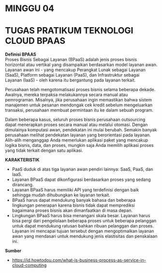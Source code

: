 # MINGGU 04  
# TUGAS PRATIKUM TEKNOLOGI CLOUD BPAAS

**Definisi BPAAS**  
Proses Bisnis Sebagai Layanan (BPaaS) adalah jenis proses bisnis horizontal atau vertikal yang disampaikan berdasarkan model layanan awan. Layanan awan ini - yang mencakup Perangkat Lunak sebagai Layanan (SaaS), Platform sebagai Layanan (PaaS), dan Infrastruktur sebagai Layanan (IaaS) - oleh karena itu bergantung pada layanan terkait.

Perusahaan telah mengotomatisasi proses bisnis selama beberapa dekade. Awalnya, mereka terpaksa melakukannya secara manual atau pemrograman. Misalnya, jika perusahaan ingin memastikan bahwa sistem manajemen untuk pesanan mendongak cek kredit sebelum mengeluarkan transaksi, perusahaan membuat permintaan itu ke dalam sebuah program.

Dalam beberapa kasus, seluruh proses bisnis perusahaan outsourcing dapat menerapkan proses secara manual atau melalui otomasi. Dengan dimulainya komputasi awan, pendekatan ini mulai berubah. Semakin banyak perusahaan melihat pendekatan layanan yang berorientasi pada layanan. Alih-alih menganggap Anda memerlukan aplikasi paket yang mencakup logika bisnis, data, dan proses, mungkin saja Anda memilih aplikasi proses yang tidak terkait dengan satu aplikasi.


**KARAKTERISTIK**  
* PaaS duduk di atas tiga layanan awan pendiri lainnya: SaaS, PaaS, dan IaaS.  
* Layanan BPaaS dapat dikonfigurasi berdasarkan proses yang sedang dirancang.  
* Layanan BPaaS harus memiliki API yang terdefinisi dengan baik sehingga mudah dihubungkan ke layanan terkait.  
* BPaaS harus dapat mendukung banyak bahasa dan beberapa lingkungan penerapan karena bisnis tidak dapat memprediksi bagaimana proses   bisnis akan dimanfaatkan di masa depan.  
* Lingkungan BPaaS harus bisa menangani skala besar. Layanan harus bisa pergi dari pengelolaan beberapa proses untuk beberapa pelanggan untuk dapat mendukung ratusan bahkan ribuan pelanggan dan proses. Layanan ini mencapai tujuan tersebut dengan mengoptimalkan layanan awan yang mendasari untuk mendukung jenis elastisitas dan penskalaan ini.  



**Sumber**
* https://id.howtodou.com/what-is-business-process-as-service-in-cloud-computing